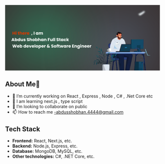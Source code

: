 

<img src="https://raw.githubusercontent.com/hantosarkar/hantosarkar/refs/heads/main/hantosarkar/images/banner.png">


## About Me👋

- 🔭 I’m currently working on React , Express , Node , C# , .Net Core etc 
- 🌱 I am learning next.js , type script 
- 👯 I’m looking to collaborate on public
- 📫 How to reach me -abdusshobhan.4444@gmail.com


## Tech Stack
- **Frontend:** React, Next.js, etc.
- **Backend:** Node.js, Express, etc.
- **Database:** MongoDB, MySQL, etc.
- **Other technologies:** C#, .NET Core, etc.





